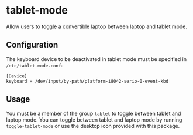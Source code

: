 # tablet-mode

Allow users to toggle a convertible laptop between laptop and tablet mode.

## Configuration

The keyboard device to be deactivated in tablet mode must be specified in `/etc/tablet-mode.conf`:

    [Device]
    keyboard = /dev/input/by-path/platform-i8042-serio-0-event-kbd
    
## Usage

You must be a member of the group `tablet` to toggle between tablet and laptop mode.
You can toggle between tablet and laptop mode by running `toggle-tablet-mode` or use the desktop icon provided with this package.
